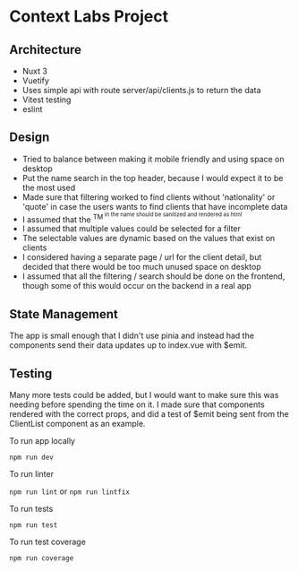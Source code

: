 # Context Labs Project

## Architecture

- Nuxt 3
- Vuetify
- Uses simple api with route server/api/clients.js to return the data
- Vitest testing
- eslint

## Design

- Tried to balance between making it mobile friendly and using space on desktop
- Put the name search in the top header, because I would expect it to be the most used
- Made sure that filtering worked to find clients without 'nationality' or 'quote' in case the users wants to find
  clients that have incomplete data
- I assumed that the <sup>TM<sup> in the name should be sanitized and rendered as html
- I assumed that multiple values could be selected for a filter
- The selectable values are dynamic based on the values that exist on clients
- I considered having a separate page / url for the client detail, but decided that there would be too much unused
  space on desktop
- I assumed that all the filtering / search should be done on the frontend, though some of this would occur on the
  backend in a real app

## State Management

The app is small enough that I didn't use pinia and instead had the components send their data updates up to index.vue
with
$emit.

## Testing

Many more tests could be added, but I would want to make sure this was needing before spending the time on it. I made
sure that components rendered with the correct props, and did a test of $emit being sent from the ClientList component
as an example.

To run app locally

`npm run dev`

To run linter

`npm run lint` or `npm run lintfix`

To run tests

`npm run test`

To run test coverage

`npm run coverage`


